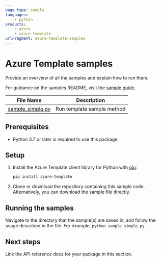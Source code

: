 ```yaml
---
page_type: sample
languages:
    - python
products:
    - azure
    - azure-template
urlFragment: azure-template-samples
---
```


# Azure Template samples

Provide an overview of all the samples and explain how to run them.

For guidance on the samples README, visit the [sample guide](https://github.com/Azure/azure-sdk-for-python/blob/main/doc/dev/sample_guide.md#package-sample-readme).


|**File Name**|**Description**|
|----------------|-------------|
|[sample_simple.py][sample_simple] | Run template sample method |

## Prerequisites

* Python 3.7 or later is required to use this package.

## Setup

1. Install the Azure Template client library for Python with [pip][pip]:

    ```sh
    pip install azure-template
    ```

2. Clone or download the repository containing this sample code. Alternatively, you can download the sample file directly.

## Running the samples

 Navigate to the directory that the sample(s) are saved in, and follow the usage described in the file. For example, `python sample_simple.py`.

## Next steps

Link the API reference docs for your package in this section.

<!-- Links -->

[sample_simple]: https://github.com/Azure/azure-sdk-for-python/blob/main/sdk/template/azure-template/samples/sample_simple.py
[pip]: https://pypi.org/project/pip/
